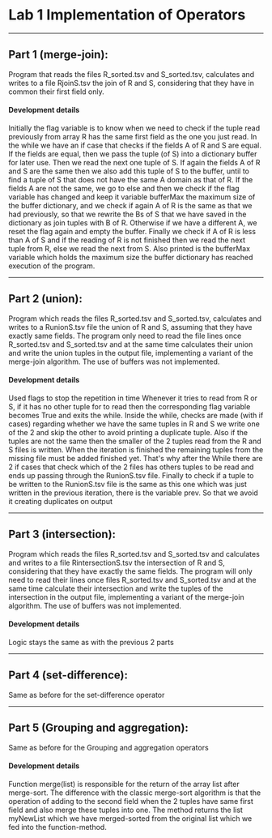 # Lab 1 Implementation of Operators

---

## Part 1 (merge-join):

<p> 
Program that reads the files R_sorted.tsv and S_sorted.tsv, calculates and
writes to a file RjoinS.tsv the join of R and S, considering that they have in common
their first field only. 
</p> 

#### Development details

<p> 
Initially the flag variable is to know when we need to check if the tuple read
previously from array R has the same first field as the one you just read.
In the while we have an if case that checks if the fields A of R and S are equal. If the fields are equal, then we pass
the tuple (of S) into a dictionary buffer for later use. Then we read the next one
tuple of S. If again the fields A of R and S are the same then we also add this tuple of S to the buffer, until
to find a tuple of S that does not have the same A domain as that of R.
If the fields A are not the same, we go to else and then we check if the flag variable has changed and keep it
variable bufferMax the maximum size of the buffer dictionary, and we check if again A of R is the same as that
we had previously, so that we rewrite the Bs of S that we have saved in the dictionary as join tuples with B
of R. Otherwise if we have a different A, we reset the flag again and empty the buffer.
Finally we check if A of R is less than A of S and if the reading of R is not finished then
we read the next tuple from R, else we read the next from S.
Also printed is the bufferMax variable which holds the maximum size the buffer dictionary has reached
execution of the program.
</p> 

---

## Part 2 (union):

<p> 
Program which reads the files R_sorted.tsv and S_sorted.tsv, calculates and
writes to a RunionS.tsv file the union of R and S, assuming that they have exactly
same fields. The program only need to read the file lines once
R_sorted.tsv and S_sorted.tsv and at the same time calculates their union and write the
union tuples in the output file, implementing a variant of the merge-join algorithm. The use of buffers was not implemented.
</p> 

#### Development details

<p> 
Used flags to stop the repetition in time
Whenever it tries to read from R or S, if it has no other tuple for
to read then the corresponding flag variable becomes True and exits the while.
Inside the while, checks are made (with if cases) regarding whether we have the same tuples in R and S we write
one of the 2 and skip the other to avoid printing a duplicate tuple. Also if the
tuples are not the same then the smaller of the 2 tuples read from the R and S files is written.
When the iteration is finished the remaining tuples from the missing file must be added
finished yet. That's why after the While there are 2 if cases that check which of the 2 files has others
tuples to be read and ends up passing through the RunionS.tsv file.
Finally to check if a tuple to be written to the RunionS.tsv file is the same as this one
which was just written in the previous iteration, there is the variable prev. So that we avoid it
creating duplicates on output
</p> 

---

## Part 3 (intersection):

<p> 
Program which reads the files R_sorted.tsv and S_sorted.tsv and calculates and
writes to a file RintersectionS.tsv the intersection of R and S, considering that they have
exactly the same fields. The program will only need to read their lines once
files R_sorted.tsv and S_sorted.tsv and at the same time calculate their intersection and write the
tuples of the intersection in the output file, implementing a variant of the merge-join algorithm. The use of buffers was not implemented.
</p> 

#### Development details

<p> 
Logic stays the same as with the previous 2 parts
</p> 

---

## Part 4 (set-difference):

<p> 
Same as before for the set-difference operator
</p> 

---

## Part 5 (Grouping and aggregation):

<p> 
Same as before for the Grouping and aggregation operators
</p> 


#### Development details

<p> 
Function merge(list) is responsible for the
return of the array list after merge-sort.
The difference with the classic merge-sort algorithm is that the operation of adding to the second
field when the 2 tuples have same first field and also merge these tuples into one.
The method returns the list myNewList which we have merged-sorted from the original list
which we fed into the function-method.
</p> 

